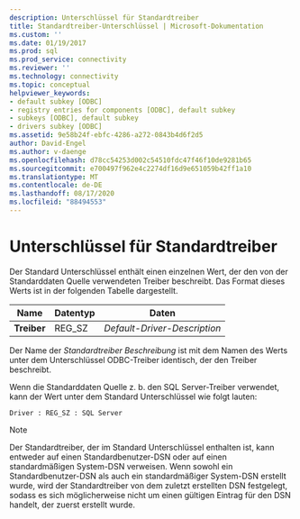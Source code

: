 ```yaml
---
description: Unterschlüssel für Standardtreiber
title: Standardtreiber-Unterschlüssel | Microsoft-Dokumentation
ms.custom: ''
ms.date: 01/19/2017
ms.prod: sql
ms.prod_service: connectivity
ms.reviewer: ''
ms.technology: connectivity
ms.topic: conceptual
helpviewer_keywords:
- default subkey [ODBC]
- registry entries for components [ODBC], default subkey
- subkeys [ODBC], default subkey
- drivers subkey [ODBC]
ms.assetid: 9e58b24f-ebfc-4286-a272-0843b4d6f2d5
author: David-Engel
ms.author: v-daenge
ms.openlocfilehash: d78cc54253d002c54510fdc47f46f10de9281b65
ms.sourcegitcommit: e700497f962e4c2274df16d9e651059b42ff1a10
ms.translationtype: MT
ms.contentlocale: de-DE
ms.lasthandoff: 08/17/2020
ms.locfileid: "88494553"
---
```

# <a name="default-driver-subkey"></a>Unterschlüssel für Standardtreiber
Der Standard Unterschlüssel enthält einen einzelnen Wert, der den von der Standarddaten Quelle verwendeten Treiber beschreibt. Das Format dieses Werts ist in der folgenden Tabelle dargestellt.  
  
|Name|Datentyp|Daten|  
|----------|---------------|----------|  
|**Treiber**|REG_SZ|*Default-Driver-Description*|  
  
 Der Name der *Standardtreiber Beschreibung* ist mit dem Namen des Werts unter dem Unterschlüssel ODBC-Treiber identisch, der den Treiber beschreibt.  
  
 Wenn die Standarddaten Quelle z. b. den SQL Server-Treiber verwendet, kann der Wert unter dem Standard Unterschlüssel wie folgt lauten:  
  
```  
Driver : REG_SZ : SQL Server  
```  
  
> [!NOTE]  
>  Der Standardtreiber, der im Standard Unterschlüssel enthalten ist, kann entweder auf einen Standardbenutzer-DSN oder auf einen standardmäßigen System-DSN verweisen. Wenn sowohl ein Standardbenutzer-DSN als auch ein standardmäßiger System-DSN erstellt wurde, wird der Standardtreiber von dem zuletzt erstellten DSN festgelegt, sodass es sich möglicherweise nicht um einen gültigen Eintrag für den DSN handelt, der zuerst erstellt wurde.
